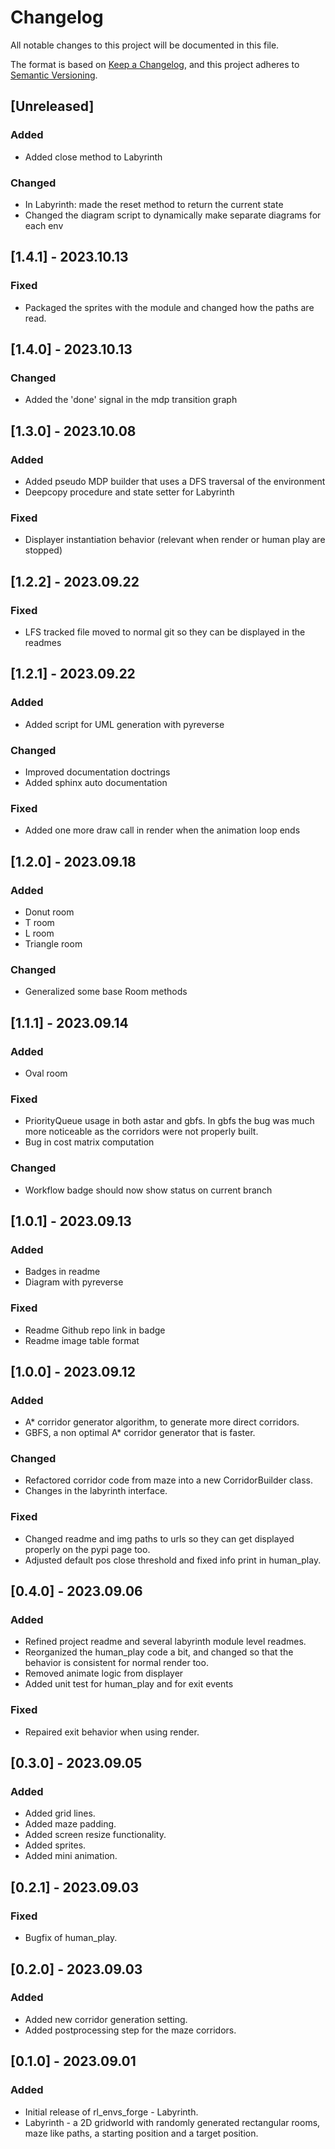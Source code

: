 # Changelog

All notable changes to this project will be documented in this file.

The format is based on [Keep a Changelog](https://keepachangelog.com/en/1.0.0/),
and this project adheres to [Semantic Versioning](https://semver.org/spec/v2.0.0.html).

## [Unreleased]

### Added

- Added close method to Labyrinth

### Changed

- In Labyrinth: made the reset method to return the current state
- Changed the diagram script to dynamically make separate diagrams for each env

## [1.4.1] - 2023.10.13

### Fixed

- Packaged the sprites with the module and changed how the paths are read.
  
## [1.4.0] - 2023.10.13

### Changed

- Added the 'done' signal in the mdp transition graph
  
## [1.3.0] - 2023.10.08

### Added

- Added pseudo MDP builder that uses a DFS traversal of the environment
- Deepcopy procedure and state setter for Labyrinth

### Fixed

- Displayer instantiation behavior (relevant when render or human play are stopped)

## [1.2.2] - 2023.09.22

### Fixed

- LFS tracked file moved to normal git so they can be displayed in the readmes

## [1.2.1] - 2023.09.22

### Added

- Added script for UML generation with pyreverse

### Changed

- Improved documentation doctrings
- Added sphinx auto documentation

### Fixed

- Added one more draw call in render when the animation loop ends

## [1.2.0] - 2023.09.18

### Added

- Donut room
- T room
- L room
- Triangle room

### Changed

- Generalized some base Room methods

## [1.1.1] - 2023.09.14

### Added

- Oval room

### Fixed

- PriorityQueue usage in both astar and gbfs. In gbfs the bug was much more noticeable as the corridors were not properly built.
- Bug in cost matrix computation

### Changed

- Workflow badge should now show status on current branch

## [1.0.1] - 2023.09.13

### Added

- Badges in readme
- Diagram with pyreverse

### Fixed

- Readme Github repo link in badge
- Readme image table format

## [1.0.0] - 2023.09.12

### Added

- A* corridor generator algorithm, to generate more direct corridors.
- GBFS, a non optimal A* corridor generator that is faster.

### Changed

- Refactored corridor code from maze into a new CorridorBuilder class.
- Changes in the labyrinth interface.

### Fixed

- Changed readme and img paths to urls so they can get displayed properly on the pypi page too.
- Adjusted default pos close threshold and fixed info print in human_play.

## [0.4.0] - 2023.09.06

### Added

- Refined project readme and several labyrinth module level readmes.
- Reorganized the human_play code a bit, and changed so that the behavior is consistent for normal render too.
- Removed animate logic from displayer
- Added unit test for human_play and for exit events

### Fixed

- Repaired exit behavior when using render.

## [0.3.0] - 2023.09.05

### Added

- Added grid lines.
- Added maze padding.
- Added screen resize functionality.
- Added sprites.
- Added mini animation.

## [0.2.1] - 2023.09.03

### Fixed

- Bugfix of human_play.

## [0.2.0] - 2023.09.03

### Added

- Added new corridor generation setting.
- Added postprocessing step for the maze corridors.

## [0.1.0] - 2023.09.01

### Added

- Initial release of rl_envs_forge - Labyrinth.
- Labyrinth - a 2D gridworld with randomly generated rectangular rooms, maze like paths, a starting position and a target position.
